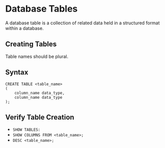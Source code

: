 # Database Tables

A database table is a collection of related data held in a structured format within a database.

## Creating Tables
Table names should be plural.

## Syntax
    CREATE TABLE <table_name>
    (
        column_name data_type,
        column_name data_type
    );

## Verify Table Creation

- `SHOW TABLES:`
- `SHOW COLUMNS FROM <table_name>;`
- `DESC <table_name>;`